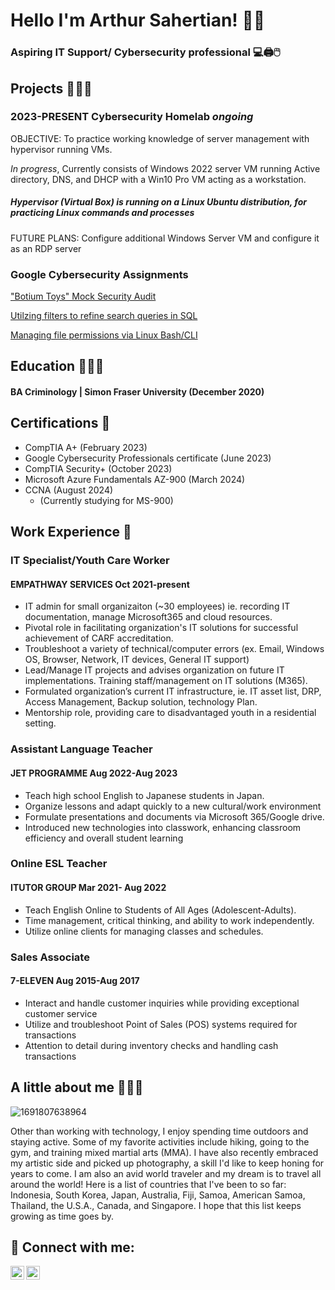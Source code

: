  
<h1> Hello I'm Arthur Sahertian! 👋🏽

### Aspiring IT Support/ Cybersecurity professional 💻🖨️🖱️
 
 ## Projects 👨🏽‍💻
 
 ### 2023-PRESENT  	Cybersecurity Homelab *ongoing*
 OBJECTIVE: To practice working knowledge of server management with hypervisor running VMs.

*In progress*, Currently consists of Windows 2022 server VM running Active directory, DNS, and DHCP with a   Win10 Pro VM acting as a workstation. 

##### Hypervisor (Virtual Box) is running on a Linux Ubuntu distribution, for practicing Linux commands and processes

FUTURE PLANS: Configure additional Windows Server VM and configure it as an RDP server
 
 ### Google Cybersecurity Assignments
  <a href="Portfolio_ Botium Toys' Security Audit Assignment.pdf">"Botium Toys" Mock Security Audit</a>
  
  <a href="Portfolio_ Apply filters to SQL queries.pdf">Utilzing filters to refine search queries in SQL </a>
  
  <a href="Portfolio_ File permissions in Linux.pdf">Managing file permissions via Linux Bash/CLI </a>
##  Education 👨🏼‍🎓
#### BA Criminology | Simon Fraser University (December 2020)

## Certifications 📜
  - CompTIA A+ (February 2023)
  - Google Cybersecurity Professionals certificate (June 2023)
  - CompTIA Security+ (October 2023)
  - Microsoft Azure Fundamentals AZ-900 (March 2024)
  - CCNA (August 2024)
      - (Currently studying for MS-900)

## Work Experience 💼
### IT Specialist/Youth Care Worker
  #### EMPATHWAY SERVICES Oct 2021-present 
- IT admin for small organizaiton (~30 employees) ie. recording IT documentation, manage Microsoft365 and cloud resources.
- Pivotal role in facilitating organization's IT solutions for successful achievement of CARF accreditation.
- Troubleshoot a variety of technical/computer errors (ex. Email, Windows OS, Browser, Network, IT devices, General IT support)
- Lead/Manage IT projects and advises organization on future IT implementations. Training staff/management on IT solutions (M365).
- Formulated organization’s current IT infrastructure, ie. IT asset list, DRP, Access Management, Backup solution, technology Plan.
- Mentorship role, providing care to disadvantaged youth in a residential setting.	
### Assistant Language Teacher
  #### JET PROGRAMME Aug 2022-Aug 2023 			
- Teach high school English to Japanese students in Japan. 
- Organize lessons and adapt quickly to a new	cultural/work environment	
- Formulate  presentations and documents via Microsoft 365/Google drive. 						
- Introduced new technologies into classwork, enhancing classroom efficiency and overall student learning	
### Online ESL Teacher
  #### ITUTOR GROUP Mar 2021- Aug 2022
- Teach English Online to Students of All Ages (Adolescent-Adults).
- Time management, critical thinking, and ability to work independently.
- Utilize online clients for managing classes and schedules.
### Sales Associate
  #### 	7-ELEVEN Aug 2015-Aug 2017
- Interact and handle customer inquiries while providing exceptional customer service
-  Utilize and troubleshoot Point of Sales (POS) systems required for transactions
-  Attention to detail during inventory checks and handling cash transactions

## A little about me 🙋🏽‍♂️

![1691807638964](https://github.com/agentstar01/IT-Portfolio/assets/133976441/1b7a4983-a5dd-49d5-b36a-85898a5e7de0) 

Other than working with technology, I enjoy spending time outdoors and staying active. Some of my favorite activities include hiking, going to the gym, and training mixed martial arts (MMA). I have also recently embraced my artistic side and picked up photography, a skill I'd like to keep honing for years to come. I am also an avid world traveler and my dream is to travel all around the world! Here is a list of countries that I've been to so far: Indonesia, South Korea, Japan, Australia, Fiji, Samoa, American Samoa, Thailand, the U.S.A., Canada, and Singapore. I hope that this list keeps growing as time goes by.


<h2> 🤳 Connect with me:</h2>

[<img align="left" alt="JoshMadakor | LinkedIn" width="22px" src="https://cdn.jsdelivr.net/npm/simple-icons@v3/icons/linkedin.svg" />][linkedin]
[<img align="left" alt="JoshMadakor | Instagram" width="22px" src="https://cdn.jsdelivr.net/npm/simple-icons@v3/icons/instagram.svg" />][instagram]

[instagram]: https://www.instagram.com/chef_boy_arty/
[linkedin]: https://www.linkedin.com/in/arthur-sahertian-29301799

